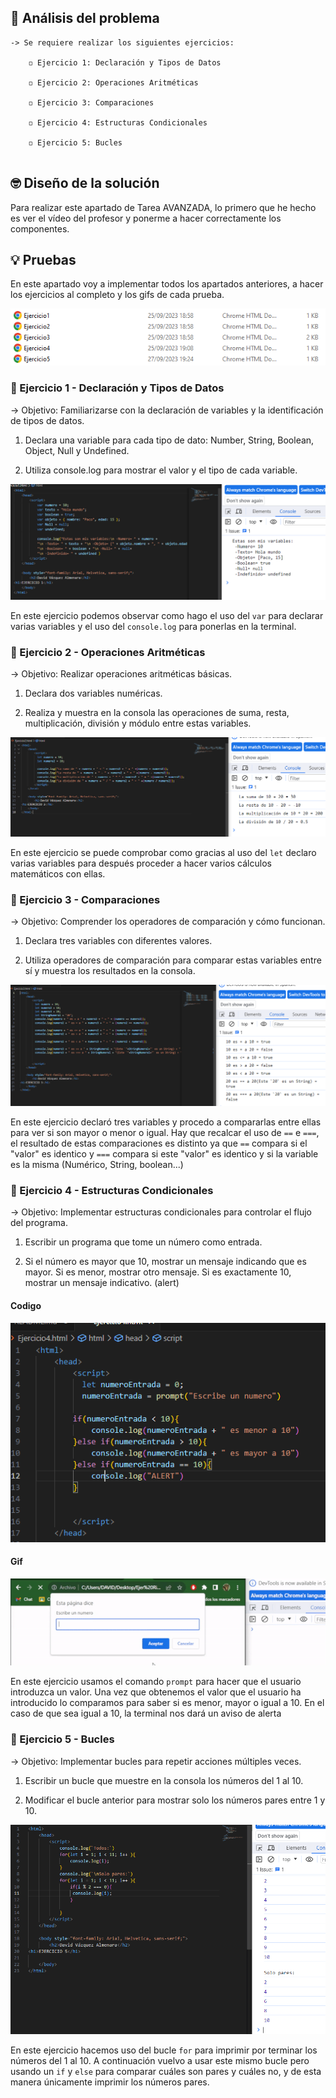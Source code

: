 ## 🤔 Análisis del problema
```
-> Se requiere realizar los siguientes ejercicios:

    ◽ Ejercicio 1: Declaración y Tipos de Datos

    ◽ Ejercicio 2: Operaciones Aritméticas

    ◽ Ejercicio 3: Comparaciones

    ◽ Ejercicio 4: Estructuras Condicionales

    ◽ Ejercicio 5: Bucles


```


## 🤓 Diseño de la solución
Para realizar este apartado de Tarea AVANZADA, lo primero que he hecho es ver el vídeo del profesor y ponerme a hacer correctamente los
componentes.


## 💡 Pruebas

En este apartado voy a implementar todos los apartados anteriores, a hacer los ejercicios al completo y los gifs de cada
prueba.

![Fichero con las actividades en formato HTML](./fotos/Captura1.PNG)



### 🔰 Ejercicio 1 - Declaración y Tipos de Datos
-> Objetivo: Familiarizarse con la declaración de variables y la identificación de tipos de datos.

1. Declara una variable para cada tipo de dato: Number, String, Boolean, Object, Null y Undefined.

2. Utiliza console.log para mostrar el valor y el tipo de cada variable.

![Foto del ejercicio 1](./fotos/FotoEjer1.PNG)


En este ejercicio podemos observar como hago el uso del `var` para declarar varias variables y el uso del `console.log` para ponerlas en la terminal.


### 🔰 Ejercicio 2 - Operaciones Aritméticas
-> Objetivo: Realizar operaciones aritméticas básicas.

1. Declara dos variables numéricas.

2. Realiza y muestra en la consola las operaciones de suma, resta, multiplicación, división y módulo entre estas variables.

![Foto del ejercicio 2](./fotos/FotoEjer2.PNG)

En este ejercicio se puede comprobar como gracias al uso del `let`
declaro varias variables para después proceder a hacer varios cálculos matemáticos con ellas.



### 🔰 Ejercicio 3 - Comparaciones

-> Objetivo: Comprender los operadores de comparación y cómo funcionan.

1. Declara tres variables con diferentes valores.

2. Utiliza operadores de comparación para comparar estas variables entre sí y muestra los resultados en la consola.

![Foto del ejercicio 3](./fotos/FotoEjer3.PNG)


En este ejercicio declaró tres variables y procedo a compararlas
entre ellas para ver si son mayor o menor o igual. Hay que recalcar el uso de `==` e `===`, el resultado de estas comparaciones es distinto ya que `==` compara si el "valor" es identico y `===` compara si este "valor" es identico y si la variable
es la misma (Numérico, String, boolean...)


### 🔰 Ejercicio 4 - Estructuras Condicionales

-> Objetivo: Implementar estructuras condicionales para controlar el flujo del programa.

1. Escribir un programa que tome un número como entrada.

2. Si el número es mayor que 10, mostrar un mensaje indicando que es mayor. Si es menor, mostrar otro mensaje. Si es exactamente 10, mostrar un mensaje indicativo. (alert)

#### Codigo
![Foto del ejercicio 4](./fotos/FotoEjer4.PNG)

#### Gif
![Gif del ejercicio 4](./fotos/GifEjer4.gif)

En este ejercicio usamos el comando `prompt` para hacer que el usuario
introduzca un valor. Una vez que obtenemos el valor que el usuario ha introducido lo comparamos para saber si es menor, mayor o igual a 10.
En el caso de que sea igual a 10, la terminal nos dará un aviso de alerta


### 🔰 Ejercicio 5 - Bucles

-> Objetivo: Implementar bucles para repetir acciones múltiples veces.

1. Escribir un bucle que muestre en la consola los números del 1 al 10.

2. Modificar el bucle anterior para mostrar solo los números pares entre 1 y 10.


![Foto del ejercicio 5](./fotos/FotoEjer5.PNG)

En este ejercicio hacemos uso del bucle `for` para imprimir por terminar
los números del 1 al 10. 
A continuación vuelvo a usar este mismo bucle pero usando un `if` y `else`
para comparar cuáles son pares y cuáles no, y de esta manera únicamente imprimir los números pares.

